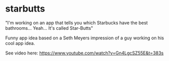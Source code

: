 # starbutts

"I'm working on an app that tells you which Starbucks have the best bathrooms... Yeah... It's called Star-Butts"

Funny app idea based on a Seth Meyers impression of a guy working on his cool app idea.

See video here: https://www.youtube.com/watch?v=Gn4LgcSZ55E&t=383s
